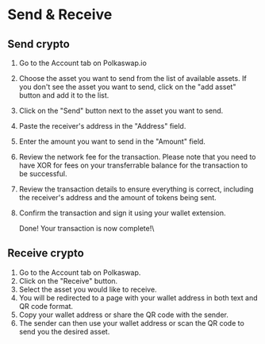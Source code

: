 # Send & Receive

## Send crypto

1. Go to the Account tab on Polkaswap.io
2. Choose the asset you want to send from the list of available assets. If you don't see the asset you want to send, click on the "add asset" button and add it to the list.
3. Click on the "Send" button next to the asset you want to send.
4. Paste the receiver's address in the "Address" field.
5. Enter the amount you want to send in the "Amount" field.
6. Review the network fee for the transaction. Please note that you need to have XOR for fees on your transferrable balance for the transaction to be successful.
7. Review the transaction details to ensure everything is correct, including the receiver's address and the amount of tokens being sent.
8.  Confirm the transaction and sign it using your wallet extension.

    Done! Your transaction is now complete!\


## Receive crypto

1. Go to the Account tab on Polkaswap.
2. Click on the "Receive" button.
3. Select the asset you would like to receive.
4. You will be redirected to a page with your wallet address in both text and QR code format.
5. Copy your wallet address or share the QR code with the sender.
6. The sender can then use your wallet address or scan the QR code to send you the desired asset.

